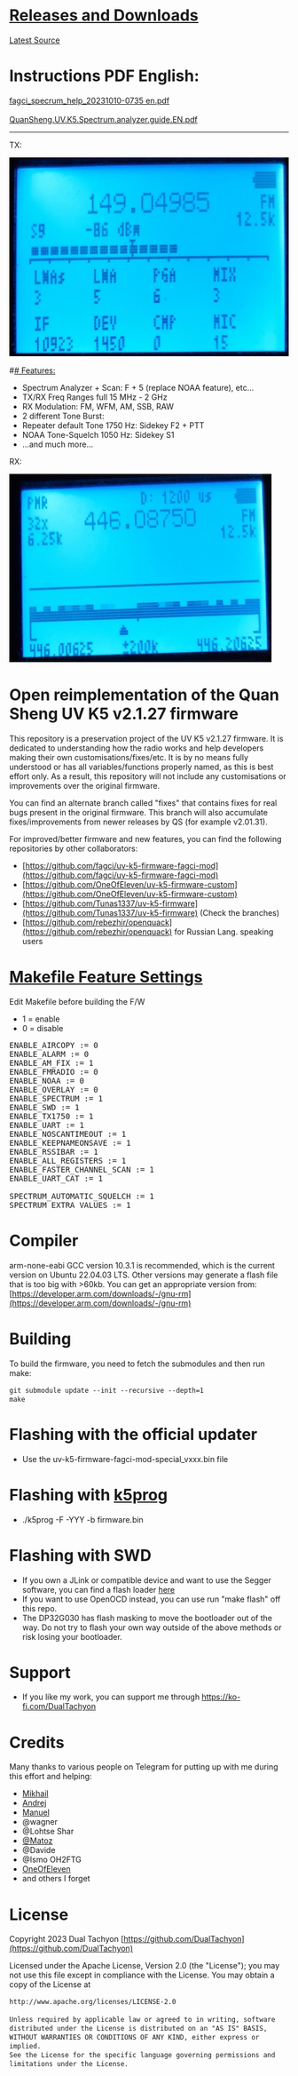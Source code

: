# [Releases and Downloads](https://github.com/RE3CON/uv-k5-firmware-fagci-mod/releases)<br/>
[Latest Source](https://github.com/RE3CON/uv-k5-firmware-fagci-mod/archive/refs/heads/main.zip)

# Instructions PDF English:
[fagci_specrum_help_20231010-0735 en.pdf](http://quansheng.v6.navy/docs/fagci_specrum_help_20231010-0735%20en.pdf)
<br/><br/>
[QuanSheng.UV.K5.Spectrum.analyzer.guide.EN.pdf](http://quansheng.v6.navy/docs/QuanSheng.UV.K5.Spectrum.analyzer.guide.EN.pdf) 
<hr/>

TX:

<a href="/docs/img/display6.jpg"><img src="/docs/img/display6m.jpg" /></a>

#[# Features:](https://github.com/RE3CON/uv-k5-firmware-fagci-mod/releases)
- Spectrum Analyzer + Scan: F + 5 (replace NOAA feature), etc...
- TX/RX Freq Ranges full 15 MHz - 2 GHz
- RX Modulation:
FM, WFM, AM, SSB, RAW
- 2 different Tone Burst:
- Repeater default Tone 1750 Hz: Sidekey F2 + PTT
- NOAA Tone-Squelch 1050 Hz: Sidekey S1
- ...and much more...

RX:

<a href="/docs/img/display3.jpg"><img src="/docs/img/display3m.jpg" /></a>

# Open reimplementation of the Quan Sheng UV K5 v2.1.27 firmware

This repository is a preservation project of the UV K5 v2.1.27 firmware.
It is dedicated to understanding how the radio works and help developers making their own customisations/fixes/etc.
It is by no means fully understood or has all variables/functions properly named, as this is best effort only.
As a result, this repository will not include any customisations or improvements over the original firmware.

You can find an alternate branch called "fixes" that contains fixes for real bugs present in the original firmware.
This branch will also accumulate fixes/improvements from newer releases by QS (for example v2.01.31).

For improved/better firmware and new features, you can find the following repositories by other collaborators:

* [https://github.com/fagci/uv-k5-firmware-fagci-mod](https://github.com/fagci/uv-k5-firmware-fagci-mod)
* [https://github.com/OneOfEleven/uv-k5-firmware-custom](https://github.com/OneOfEleven/uv-k5-firmware-custom)
* [https://github.com/Tunas1337/uv-k5-firmware](https://github.com/Tunas1337/uv-k5-firmware) (Check the branches)
* [https://github.com/rebezhir/openquack](https://github.com/rebezhir/openquack) for Russian Lang. speaking users

# [Makefile Feature Settings](https://github.com/RE3CON/uv-k5-firmware-fagci-mod/releases)
Edit Makefile before building the F/W

- 1 = enable
- 0 = disable
<pre>
ENABLE_AIRCOPY := 0
ENABLE_ALARM := 0
ENABLE_AM_FIX := 1
ENABLE_FMRADIO := 0
ENABLE_NOAA := 0
ENABLE_OVERLAY := 0
ENABLE_SPECTRUM := 1
ENABLE_SWD := 1
ENABLE_TX1750 := 1
ENABLE_UART := 1
ENABLE_NOSCANTIMEOUT := 1
ENABLE_KEEPNAMEONSAVE := 1
ENABLE_RSSIBAR := 1
ENABLE_ALL_REGISTERS := 1
ENABLE_FASTER_CHANNEL_SCAN := 1
ENABLE_UART_CAT := 1

SPECTRUM_AUTOMATIC_SQUELCH := 1
SPECTRUM_EXTRA_VALUES := 1
</pre>

# Compiler

arm-none-eabi GCC version 10.3.1 is recommended, which is the current version on Ubuntu 22.04.03 LTS.
Other versions may generate a flash file that is too big with >60kb.
You can get an appropriate version from: [https://developer.arm.com/downloads/-/gnu-rm](https://developer.arm.com/downloads/-/gnu-rm)

# Building

To build the firmware, you need to fetch the submodules and then run make:
```
git submodule update --init --recursive --depth=1
make
```

# Flashing with the official updater

* Use the uv-k5-firmware-fagci-mod-special_vxxx.bin file

# Flashing with [k5prog](https://github.com/piotr022/k5prog)

* ./k5prog -F -YYY -b firmware.bin

# Flashing with SWD

* If you own a JLink or compatible device and want to use the Segger software, you can find a flash loader [here](https://github.com/DualTachyon/dp32g030-flash-loader)
* If you want to use OpenOCD instead, you can use run "make flash" off this repo.
* The DP32G030 has flash masking to move the bootloader out of the way. Do not try to flash your own way outside of the above methods or risk losing your bootloader.

# Support

* If you like my work, you can support me through https://ko-fi.com/DualTachyon

# Credits

Many thanks to various people on Telegram for putting up with me during this effort and helping:

* [Mikhail](https://github.com/fagci/)
* [Andrej](https://github.com/Tunas1337)
* [Manuel](https://github.com/manujedi)
* @wagner
* @Lohtse Shar
* [@Matoz](https://github.com/spm81)
* @Davide
* @Ismo OH2FTG
* [OneOfEleven](https://github.com/OneOfEleven)
* and others I forget

# License

Copyright 2023 Dual Tachyon
[https://github.com/DualTachyon](https://github.com/DualTachyon)

Licensed under the Apache License, Version 2.0 (the "License");
you may not use this file except in compliance with the License.
You may obtain a copy of the License at

    http://www.apache.org/licenses/LICENSE-2.0

    Unless required by applicable law or agreed to in writing, software
    distributed under the License is distributed on an "AS IS" BASIS,
    WITHOUT WARRANTIES OR CONDITIONS OF ANY KIND, either express or implied.
    See the License for the specific language governing permissions and
    limitations under the License.

